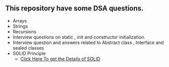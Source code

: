 ## This repository have some DSA questions. 
- Arrays
- Strings
- Recursions
- Interview questions on static , init and constructor initialization.
- Interview question and answers related to Abstract class , Interface and sealed classes
- SOLID Principle 
  - [Click Here To get the Details of SOLID](https://github.com/AmandeepTomar/DSAlgoProblems/tree/master/src/solidPrinciple/Solid-ReadMe.md)